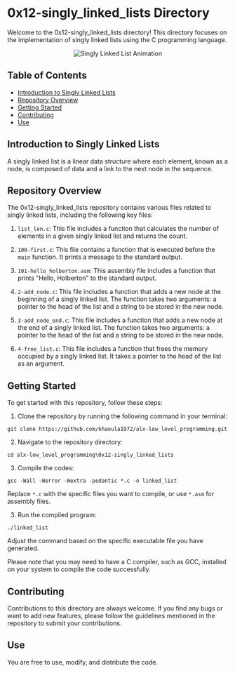 # 0x12-singly_linked_lists Directory

Welcome to the 0x12-singly_linked_lists directory! This directory focuses on the implementation of singly linked lists using the C programming language.

<p align="center">
  <img src="https://media.giphy.com/media/3o85xvtI2bpHJj1uUM/giphy.gif" alt="Singly Linked List Animation">
</p>

## Table of Contents

- [Introduction to Singly Linked Lists](#introduction-to-singly-linked-lists)
- [Repository Overview](#repository-overview)
- [Getting Started](#getting-started)
- [Contributing](#contributing)
- [Use](#use)

## Introduction to Singly Linked Lists

A singly linked list is a linear data structure where each element, known as a node, is composed of data and a link to the next node in the sequence.

## Repository Overview

The 0x12-singly_linked_lists repository contains various files related to singly linked lists, including the following key files:

1. `list_len.c`: This file includes a function that calculates the number of elements in a given singly linked list and returns the count.

2. `100-first.c`: This file contains a function that is executed before the `main` function. It prints a message to the standard output.

3. `101-hello_holberton.asm`: This assembly file includes a function that prints "Hello, Holberton" to the standard output.

4. `2-add_node.c`: This file includes a function that adds a new node at the beginning of a singly linked list. The function takes two arguments: a pointer to the head of the list and a string to be stored in the new node.

5. `3-add_node_end.c`: This file includes a function that adds a new node at the end of a singly linked list. The function takes two arguments: a pointer to the head of the list and a string to be stored in the new node.

6. `4-free_list.c`: This file includes a function that frees the memory occupied by a singly linked list. It takes a pointer to the head of the list as an argument.

## Getting Started

To get started with this repository, follow these steps:

1. Clone the repository by running the following command in your terminal:
```   
git clone https://github.com/khaoula1972/alx-low_level_programming.git
``` 
2. Navigate to the repository directory:
```
cd alx-low_level_programming\0x12-singly_linked_lists
```
3. Compile the codes:
``` 
gcc -Wall -Werror -Wextra -pedantic *.c -o linked_list
``` 
Replace `*.c` with the specific files you want to compile, or use `*.asm` for assembly files.

3. Run the compiled program:
``` 
./linked_list
``` 
Adjust the command based on the specific executable file you have generated.

Please note that you may need to have a C compiler, such as GCC, installed on your system to compile the code successfully.

## Contributing

Contributions to this directory are always welcome. If you find any bugs or want to add new features, please follow the guidelines mentioned in the repository to submit your contributions.

## Use

You are free to use, modify, and distribute the code.
